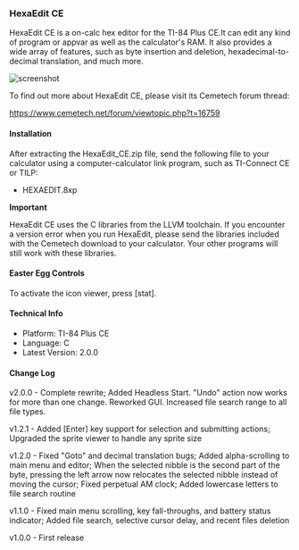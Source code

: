 ### HexaEdit CE

HexaEdit CE is a on-calc hex editor for the TI-84 Plus CE.It can edit any kind of program or appvar as well as the calculator's RAM. It also provides a wide array of features, such as byte insertion and deletion, hexadecimal-to-decimal translation, and much more.

![screenshot](https://u.cubeupload.com/torontobay/v200.png)


To find out more about HexaEdit CE, please visit its Cemetech forum thread:

https://www.cemetech.net/forum/viewtopic.php?t=16759

#### Installation

After extracting the HexaEdit_CE.zip file, send the following file to your calculator using a computer-calculator link program, such as TI-Connect CE or TILP:

* HEXAEDIT.8xp

**Important**

HexaEdit CE uses the C libraries from the LLVM toolchain. If you encounter a version error when you run HexaEdit, please send the libraries included with the Cemetech download to your calculator. Your other programs will still work with these libraries.

#### Easter Egg Controls

To activate the icon viewer, press [stat].


#### Technical Info

* Platform: TI-84 Plus CE
* Language: C
* Latest Version: 2.0.0

#### Change Log

v2.0.0 - Complete rewrite; Added Headless Start. "Undo" action now works for more than one change.
         Reworked GUI. Increased file search range to all file types.

v1.2.1 - Added [Enter] key support for selection and submitting actions; Upgraded the sprite
         viewer to handle any sprite size

v1.2.0 - Fixed "Goto" and decimal translation bugs; Added alpha-scrolling to main menu and
         editor; When the selected nibble is the second part of the byte, pressing the left
         arrow now relocates the selected nibble instead of moving the cursor; Fixed perpetual
         AM clock; Added lowercase letters to file search routine

v1.1.0 - Fixed main menu scrolling, key fall-throughs, and battery status indicator;
         Added file search, selective cursor delay, and recent files deletion

v1.0.0 - First release
